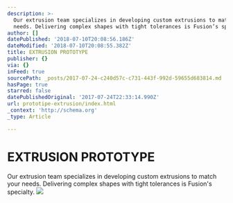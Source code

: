 ```yaml
---
description: >-
  Our extrusion team specializes in developing custom extrusions to match your
  needs. Delivering complex shapes with tight tolerances is Fusion’s specialty.
author: []
datePublished: '2018-07-10T20:08:56.186Z'
dateModified: '2018-07-10T20:08:55.382Z'
title: EXTRUSION PROTOTYPE
publisher: {}
via: {}
inFeed: true
sourcePath: _posts/2017-07-24-c240d57c-c731-443f-992d-59655d683814.md
hasPage: true
starred: false
datePublishedOriginal: '2017-07-24T22:33:14.990Z'
url: prototipe-extrusion/index.html
_context: 'http://schema.org'
_type: Article

---
```

# EXTRUSION PROTOTYPE

Our extrusion team specializes in developing custom extrusions to match your needs. Delivering complex shapes with tight tolerances is Fusion's specialty.
![](https://the-grid-user-content.s3-us-west-2.amazonaws.com/1ff2ff17-7880-4861-acff-4b46b6cc1b34.jpg)